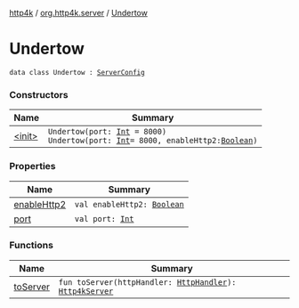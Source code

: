 [http4k](../../index.md) / [org.http4k.server](../index.md) / [Undertow](./index.md)

# Undertow

`data class Undertow : `[`ServerConfig`](../-server-config/index.md)

### Constructors

| Name | Summary |
|---|---|
| [&lt;init&gt;](-init-.md) | `Undertow(port: `[`Int`](https://kotlinlang.org/api/latest/jvm/stdlib/kotlin/-int/index.html)` = 8000)`<br>`Undertow(port: `[`Int`](https://kotlinlang.org/api/latest/jvm/stdlib/kotlin/-int/index.html)` = 8000, enableHttp2: `[`Boolean`](https://kotlinlang.org/api/latest/jvm/stdlib/kotlin/-boolean/index.html)`)` |

### Properties

| Name | Summary |
|---|---|
| [enableHttp2](enable-http2.md) | `val enableHttp2: `[`Boolean`](https://kotlinlang.org/api/latest/jvm/stdlib/kotlin/-boolean/index.html) |
| [port](port.md) | `val port: `[`Int`](https://kotlinlang.org/api/latest/jvm/stdlib/kotlin/-int/index.html) |

### Functions

| Name | Summary |
|---|---|
| [toServer](to-server.md) | `fun toServer(httpHandler: `[`HttpHandler`](../../org.http4k.core/-http-handler.md)`): `[`Http4kServer`](../-http4k-server/index.md) |
